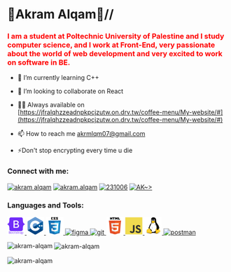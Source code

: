 <h1 align="left">👾Akram Alqam👋//</h1>
<h3 align="left" style="color:red;">I am a student at Poltechnic University of Palestine and I study computer science, and I work at Front-End, very passionate about the world of web development and very excited to work on software in BE.</h3>

- 🌱 I’m currently learning C++

- 👯 I’m looking to collaborate on React

- 👨‍💻 Always available on [https://jfralqhzzeadnpkpcjzutw.on.drv.tw/coffee-menu/My-website/#](https://jfralqhzzeadnpkpcjzutw.on.drv.tw/coffee-menu/My-website/#)

- 📫 How to reach me akrmlqm07@gmail.com

- ⚡Don't stop encrypting every time u die

<h3 align="left">Connect with me:</h3>
<p align="left">
<a href="https://linkedin.com/in/akram alqam" target="blank"><img align="center" src="https://raw.githubusercontent.com/rahuldkjain/github-profile-readme-generator/master/src/images/icons/Social/linked-in-alt.svg" alt="akram alqam" height="30" width="40" /></a>
<a href="https://instagram.com/akram.alqam" target="blank"><img align="center" src="https://raw.githubusercontent.com/rahuldkjain/github-profile-readme-generator/master/src/images/icons/Social/instagram.svg" alt="akram.alqam" height="30" width="40" /></a>
<a href="https://codeforces.com/profile/231006" target="blank"><img align="center" src="https://raw.githubusercontent.com/rahuldkjain/github-profile-readme-generator/master/src/images/icons/Social/codeforces.svg" alt="231006" height="30" width="40" /></a>
<a href="https://discord.gg/AK~>" target="blank"><img align="center" src="https://raw.githubusercontent.com/rahuldkjain/github-profile-readme-generator/master/src/images/icons/Social/discord.svg" alt="AK~>" height="30" width="40" /></a>
</p>

<h3 align="left">Languages and Tools:</h3>
<p align="left"> <a href="https://getbootstrap.com" target="_blank" rel="noreferrer"> <img src="https://raw.githubusercontent.com/devicons/devicon/master/icons/bootstrap/bootstrap-plain-wordmark.svg" alt="bootstrap" width="40" height="40"/> </a> <a href="https://www.w3schools.com/cpp/" target="_blank" rel="noreferrer"> <img src="https://raw.githubusercontent.com/devicons/devicon/master/icons/cplusplus/cplusplus-original.svg" alt="cplusplus" width="40" height="40"/> </a> <a href="https://www.w3schools.com/css/" target="_blank" rel="noreferrer"> <img src="https://raw.githubusercontent.com/devicons/devicon/master/icons/css3/css3-original-wordmark.svg" alt="css3" width="40" height="40"/> </a> <a href="https://www.figma.com/" target="_blank" rel="noreferrer"> <img src="https://www.vectorlogo.zone/logos/figma/figma-icon.svg" alt="figma" width="40" height="40"/> </a> <a href="https://git-scm.com/" target="_blank" rel="noreferrer"> <img src="https://www.vectorlogo.zone/logos/git-scm/git-scm-icon.svg" alt="git" width="40" height="40"/> </a> <a href="https://www.w3.org/html/" target="_blank" rel="noreferrer"> <img src="https://raw.githubusercontent.com/devicons/devicon/master/icons/html5/html5-original-wordmark.svg" alt="html5" width="40" height="40"/> </a> <a href="https://developer.mozilla.org/en-US/docs/Web/JavaScript" target="_blank" rel="noreferrer"> <img src="https://raw.githubusercontent.com/devicons/devicon/master/icons/javascript/javascript-original.svg" alt="javascript" width="40" height="40"/> </a> <a href="https://www.linux.org/" target="_blank" rel="noreferrer"> <img src="https://raw.githubusercontent.com/devicons/devicon/master/icons/linux/linux-original.svg" alt="linux" width="40" height="40"/> </a> <a href="https://postman.com" target="_blank" rel="noreferrer"> <img src="https://www.vectorlogo.zone/logos/getpostman/getpostman-icon.svg" alt="postman" width="40" height="40"/> </a> </p>

<p><img align="left" src="https://github-readme-stats.vercel.app/api/top-langs?username=akram-alqam&show_icons=true&locale=en&layout=compact" alt="akram-alqam" /></p>

<p>&nbsp;<img align="center" src="https://github-readme-stats.vercel.app/api?username=akram-alqam&show_icons=true&locale=en" alt="akram-alqam" /></p>

<p><img align="center" src="https://github-readme-streak-stats.herokuapp.com/?user=akram-alqam&" alt="akram-alqam" /></p>
